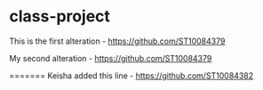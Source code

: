 # class-project
This is the first alteration - https://github.com/ST10084379

My second alteration - https://github.com/ST10084379

=======
Keisha added this line - https://github.com/ST10084382

